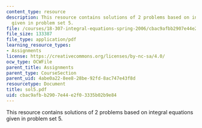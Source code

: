 ```yaml
---
content_type: resource
description: This resource contains solutions of 2 problems based on integral equations
  given in problem set 5.
file: /courses/18-307-integral-equations-spring-2006/cbac9afbb2907e44e2f03335b02b9e84_sol5.pdf
file_size: 133387
file_type: application/pdf
learning_resource_types:
- Assignments
license: https://creativecommons.org/licenses/by-nc-sa/4.0/
ocw_type: OCWFile
parent_title: Assignments
parent_type: CourseSection
parent_uid: 4abe0a22-8ee8-28be-92fd-8ac747e43f8d
resourcetype: Document
title: sol5.pdf
uid: cbac9afb-b290-7e44-e2f0-3335b02b9e84
---
```

This resource contains solutions of 2 problems based on integral equations given in problem set 5.